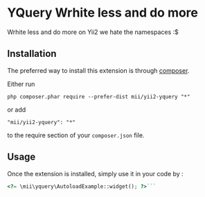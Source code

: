 YQuery Wrhite less and do more
==============================
Wrhite less and do more on Yii2 we hate the namespaces :$

Installation
------------

The preferred way to install this extension is through [composer](http://getcomposer.org/download/).

Either run

```
php composer.phar require --prefer-dist mii/yii2-yquery "*"
```

or add

```
"mii/yii2-yquery": "*"
```

to the require section of your `composer.json` file.


Usage
-----

Once the extension is installed, simply use it in your code by  :

```php
<?= \mii\yquery\AutoloadExample::widget(); ?>```